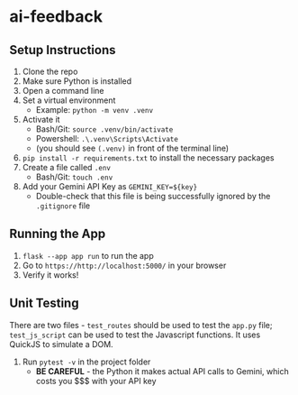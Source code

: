 # ai-feedback

## Setup Instructions

1) Clone the repo
2) Make sure Python is installed
3) Open a command line
4) Set a virtual environment
    - Example: `python -m venv .venv`
5) Activate it
    - Bash/Git: `source .venv/bin/activate`
    - Powershell: `.\.venv\Scripts\Activate`
    - (you should see `(.venv)` in front of the terminal line)
6) `pip install -r requirements.txt` to install the necessary packages
7) Create a file called `.env`
    - Bash/Git: `touch .env`
8) Add your Gemini API Key as `GEMINI_KEY=${key}`
    - Double-check that this file is being successfully ignored by the `.gitignore` file


## Running the App

1) `flask --app app run` to run the app
2) Go to `https://http://localhost:5000/` in your browser
3) Verify it works!

## Unit Testing

There are two files - `test_routes` should be used to test the `app.py` file; `test_js_script` can be used to test the Javascript functions. It uses QuickJS to simulate a DOM.

1) Run `pytest -v` in the project folder
    - **BE CAREFUL** - the Python it makes actual API calls to Gemini, which costs you $$$ with your API key